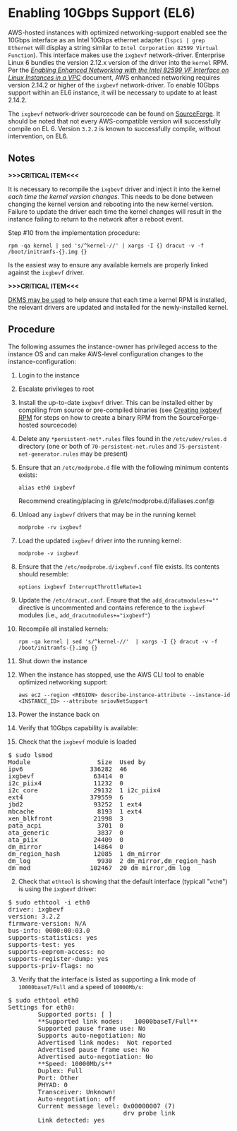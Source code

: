 # Enabling 10Gbps Support (EL6)

AWS-hosted instances with optimized networking-support enabled see the 10Gbps interface as an Intel 10Gbps ethernet adapter (`lspci | grep Ethernet` will display a string similar to `Intel Corporation 82599 Virtual Function`). This interface makes use the `ixgbevf` network-driver. Enterprise Linux 6 bundles the version 2.12.x version of the driver into the `kernel` RPM. Per the *[Enabling Enhanced Networking with the Intel 82599 VF Interface on Linux Instances in a VPC](http://docs.aws.amazon.com/AWSEC2/latest/UserGuide/sriov-networking.html#test-enhanced-networking)* document, AWS enhanced networking requires version 2.14.2 or higher of the `ixgbevf` network-driver. To enable 10Gbps support within an EL6 instance, it will be necessary to update to at least 2.14.2.

The `ixgbevf` network-driver sourcecode can be found on [SourceForge](https://sourceforge.net/projects/e1000/files/ixgbevf%20stable). It should be noted that not every AWS-compatible version will successfully compile on EL 6. Version `3.2.2` is known to successfully compile, without intervention, on EL6.

## Notes

**>>>CRITICAL ITEM<<<**

It is necessary to recompile the `ixgbevf` driver and inject it into the kernel *_each time the kernel version changes_*. This needs to be done between changing the kernel version and rebooting into the new kernel version. Failure to update the driver each time the kernel changes will result in the instance failing to return to the network after a reboot event.

Step &#35;10 from the implementation procedure:

    rpm -qa kernel | sed 's/^kernel-//' | xargs -I {} dracut -v -f /boot/initramfs-{}.img {}

Is the easiest way to ensure any available kernels are properly linked against the `ixgbevf` driver.

**>>>CRITICAL ITEM<<<**

[DKMS may be used](README.DKMS_usage.md) to help ensure that each time a kernel RPM is installed, the relevant drivers are updated and installed for the newly-installed kernel.

## Procedure

The following assumes the instance-owner has privileged access to the instance OS and can make AWS-level configuration changes to the instance-configuration:

1. Login to the instance
2. Escalate privileges to root
3. Install the up-to-date `ixgbevf` driver. This can be installed either by compiling from source or pre-compiled binaries (see [Creating ixgbevf RPM](README.create_driver_RPM.md) for steps on how to create a binary RPM from the SourceForge-hosted sourcecode)
4. Delete any `*persistent-net*.rules` files found in the `/etc/udev/rules.d` directory (one or both of `70-persistent-net.rules` and `75-persistent-net-generator.rules` may be present)
5. Ensure that an `/etc/modprobe.d` file with the following minimum contents exists:
    
    `alias eth0 ixgbevf`
    
    Recommend creating/placing in @/etc/modprobe.d/ifaliases.conf@

6. Unload any `ixgbevf` drivers that may be in the running kernel:
    
    `modprobe -rv ixgbevf`
    
7. Load the updated `ixgbevf` driver into the running kernel:
    
    `modprobe -v ixgbevf`
    
8. Ensure that the `/etc/modprobe.d/ixgbevf.conf` file exists. Its contents should resemble:
    
    `options ixgbevf InterruptThrottleRate=1`
    
9. Update the `/etc/dracut.conf`. Ensure that the `add_dracutmodules+=""` directive is uncommented and contains reference to the `ixgbevf` modules (i.e., `add_dracutmodules+="ixgbevf"`)
10. Recompile all installed kernels:
    
    `rpm -qa kernel | sed 's/^kernel-//'  | xargs -I {} dracut -v -f /boot/initramfs-{}.img {}`
    
11. Shut down the instance
12. When the instance has stopped, use the AWS CLI tool to enable optimized networking support:
    
    `aws ec2 --region <REGION> describe-instance-attribute --instance-id <INSTANCE_ID> --attribute sriovNetSupport`
    
13. Power the instance back on
14. Verify that 10Gbps capability is available:
  1. Check that the `ixgbevf` module is loaded
<pre>
$ sudo lsmod
Module                  Size  Used by
ipv6                  336282  46
ixgbevf                63414  0
i2c_piix4              11232  0
i2c_core               29132  1 i2c_piix4
ext4                  379559  6
jbd2                   93252  1 ext4
mbcache                 8193  1 ext4
xen_blkfront           21998  3
pata_acpi               3701  0
ata_generic             3837  0
ata_piix               24409  0
dm_mirror              14864  0
dm_region_hash         12085  1 dm_mirror
dm_log                  9930  2 dm_mirror,dm_region_hash
dm_mod                102467  20 dm_mirror,dm_log
</pre>
  2. Check that `ethtool` is showing that the default interface (typicall "`eth0`") is using the `ixgbevf` driver:
<pre>
$ sudo ethtool -i eth0
driver: ixgbevf
version: 3.2.2
firmware-version: N/A
bus-info: 0000:00:03.0
supports-statistics: yes
supports-test: yes
supports-eeprom-access: no
supports-register-dump: yes
supports-priv-flags: no
</pre>
  3. Verify that the interface is listed as supporting a link mode of `10000baseT/Full` and a speed of `10000Mb/s`:
<pre>
$ sudo ethtool eth0
Settings for eth0:
        Supported ports: [ ]
        **Supported link modes:   10000baseT/Full**
        Supported pause frame use: No
        Supports auto-negotiation: No
        Advertised link modes:  Not reported
        Advertised pause frame use: No
        Advertised auto-negotiation: No
        **Speed: 10000Mb/s**
        Duplex: Full
        Port: Other
        PHYAD: 0
        Transceiver: Unknown!
        Auto-negotiation: off
        Current message level: 0x00000007 (7)
                               drv probe link
        Link detected: yes
</pre>

